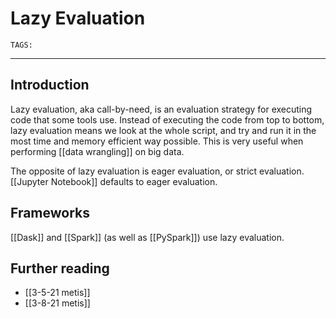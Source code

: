 # Lazy Evaluation
`TAGS:` 

---
## Introduction
Lazy evaluation, aka call-by-need, is an evaluation strategy for executing code that some tools use. Instead of executing the code from top to bottom, lazy evaluation means we look at the whole script, and try and run it in the most time and memory efficient way possible. This is very useful when performing [[data wrangling]] on big data. 

The opposite of lazy evaluation is eager evaluation, or strict evaluation. [[Jupyter Notebook]] defaults to eager evaluation. 

## Frameworks 
[[Dask]] and [[Spark]] (as well as [[PySpark]]) use lazy evaluation.

## Further reading
- [[3-5-21 metis]]
- [[3-8-21 metis]]